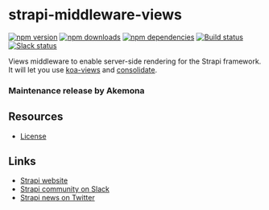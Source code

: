 # strapi-middleware-views

[![npm version](https://img.shields.io/npm/v/strapi-middleware-views.svg)](https://www.npmjs.org/package/strapi-middleware-views)
[![npm downloads](https://img.shields.io/npm/dm/strapi-middleware-views.svg)](https://www.npmjs.org/package/strapi-middleware-views)
[![npm dependencies](https://david-dm.org/strapi/strapi-middleware-views.svg)](https://david-dm.org/strapi/strapi-middleware-views)
[![Build status](https://travis-ci.org/strapi/strapi-middleware-views.svg?branch=master)](https://travis-ci.org/strapi/strapi-middleware-views)
[![Slack status](https://slack.strapi.io/badge.svg)](https://slack.strapi.io)

Views middleware to enable server-side rendering for the Strapi framework. It will let you use [koa-views](https://www.npmjs.com/package/koa-views) and [consolidate](https://github.com/tj/consolidate.js/).

### Maintenance release by Akemona

## Resources

- [License](LICENSE)

## Links

- [Strapi website](https://strapi.akemona.com/)
- [Strapi community on Slack](https://slack.strapi.io)
- [Strapi news on Twitter](https://twitter.com/strapijs)
